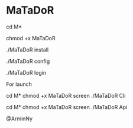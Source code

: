 # MaTaDoR
cd M*

chmod +x MaTaDoR

./MaTaDoR install

./MaTaDoR config

./MaTaDoR login

For launch

cd M*
chmod +x MaTaDoR
screen ./MaTaDoR Cli


cd M*
chmod +x MaTaDoR
screen ./MaTaDoR Api



@ArminNy

